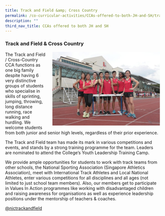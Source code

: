 ```yaml
---
title: Track and Field &amp; Cross Country
permalink: /co-curricular-activities/CCAs-offered-to-both-JH-and-SH/track-and-field-and-cross-country/
description: ""
third_nav_title: CCAs offered to both JH and SH
---
```

### Track and Field &amp; Cross Country

<img src="/images/trackandfield1.png" style="width:350px;height:240px;margin-left:15px;" align="right"> The Track and Field / Cross-Country CCA functions as one big family despite having 6 very distinctive groups of students who specialise in skills of sprinting, jumping, throwing, long distance running, race walking and hurdling. We welcome students from both junior and senior high levels, regardless of their prior experience.

The Track and Field team has made its mark in various competitions and events, and stands by a strong training programme for the team. Leaders are nominated to attend the College’s Youth Leadership Training Camp.

We provide ample opportunities for students to work with track teams from other schools, the National Sporting Association (Singapore Athletics Association), meet with International Track Athletes and Local National Athletes, enter various competitions for all disciplines and all ages (not limited to just school team members). Also, our members get to participate in Values In Action programmes like working with disadvantaged children and raising awareness for organisations as well as experience leadership positions under the mentorship of teachers &amp; coaches.

[@njctrackandfield](https://www.instagram.com/njctrackandfield/)